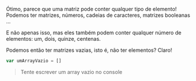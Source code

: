 Ótimo, parece que uma matriz pode conter qualquer tipo de elemento! Podemos ter matrizes, números, cadeias de caracteres, matrizes booleanas ...

E não apenas isso, mas eles também podem conter qualquer número de elementos: um, dois, quinze, centenas.

Podemos então ter matrizes vazias, isto é, não ter elementos? Claro!

```javascript
var umArrayVazio = []
```


> Tente escrever um array vazio no console
